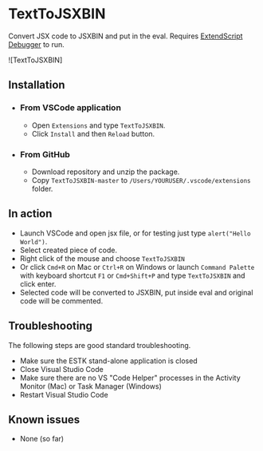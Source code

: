 

# TextToJSXBIN

Convert JSX code to JSXBIN and put in the eval.
Requires [ExtendScript Debugger](https://marketplace.visualstudio.com/items?itemName=Adobe.extendscript-debug) to run.


![TextToJSXBIN]


## Installation

- ### From VSCode application
  - Open `Extensions` and type `TextToJSXBIN`.
  - Click `Install` and then `Reload` button.

- ### From GitHub
  - Download repository and unzip the package.
  - Copy `TextToJSXBIN-master` to `/Users/YOURUSER/.vscode/extensions` folder.

## In action

- Launch VSCode and open jsx file, or for testing just type `alert("Hello World")`.
- Select created piece of code.
- Right click of the mouse and choose `TextToJSXBIN`
- Or click `Cmd+R` on Mac or `Ctrl+R` on Windows or launch `Command Palette` with keyboard shortcut `F1` or `Cmd+Shift+P` and type `TextToJSXBIN` and click enter.
- Selected code will be converted to JSXBIN, put inside eval and original code will be commented.

## Troubleshooting

The following steps are good standard troubleshooting.

- Make sure the ESTK stand-alone application is closed
- Close Visual Studio Code
- Make sure there are no VS "Code Helper" processes in the Activity Monitor (Mac) or Task Manager (Windows)
- Restart Visual Studio Code


## Known issues

- None (so far)

